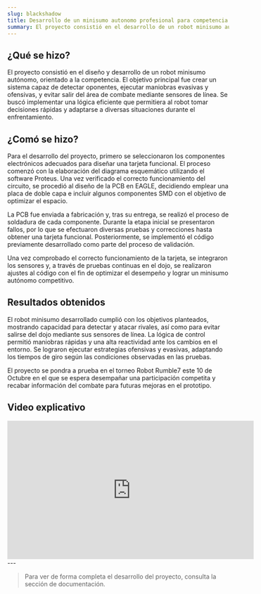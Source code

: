 ```yaml
---
slug: blackshadow
title: Desarrollo de un minisumo autonomo profesional para competencia
summary: El proyecto consistió en el desarrollo de un robot minisumo autónomo, capaz de participar en competencias de sumo robótico. El sistema integra sensores para la detección de rivales y límites del área de combate, junto con una lógica de control eficiente que permite ejecutar maniobras ofensivas y defensivas en tiempo real.
---
```


## ¿Qué se hizo?

El proyecto consistió en el diseño y desarrollo de un robot minisumo autónomo, orientado a la competencia. El objetivo principal fue crear un sistema capaz de detectar oponentes, ejecutar maniobras evasivas y ofensivas, y evitar salir del área de combate mediante sensores de línea. Se buscó implementar una lógica eficiente que permitiera al robot tomar decisiones rápidas y adaptarse a diversas situaciones durante el enfrentamiento.

## ¿Comó se hizo?

Para el desarrollo del proyecto, primero se seleccionaron los componentes electrónicos adecuados para diseñar una tarjeta funcional. El proceso comenzó con la elaboración del diagrama esquemático utilizando el software Proteus. Una vez verificado el correcto funcionamiento del circuito, se procedió al diseño de la PCB en EAGLE, decidiendo emplear una placa de doble capa e incluir algunos componentes SMD con el objetivo de optimizar el espacio.

La PCB fue enviada a fabricación y, tras su entrega, se realizó el proceso de soldadura de cada componente. Durante la etapa inicial se presentaron fallos, por lo que se efectuaron diversas pruebas y correcciones hasta obtener una tarjeta funcional. Posteriormente, se implementó el código previamente desarrollado como parte del proceso de validación.

Una vez comprobado el correcto funcionamiento de la tarjeta, se integraron los sensores y, a través de pruebas continuas en el dojo, se realizaron ajustes al código con el fin de optimizar el desempeño y lograr un minisumo autónomo competitivo.

## Resultados obtenidos

El robot minisumo desarrollado cumplió con los objetivos planteados, mostrando capacidad para detectar y atacar rivales, así como para evitar salirse del dojo mediante sus sensores de línea. La lógica de control permitió maniobras rápidas y una alta reactividad ante los cambios en el entorno. Se lograron ejecutar estrategias ofensivas y evasivas, adaptando los tiempos de giro según las condiciones observadas en las pruebas.

El proyecto se pondra a prueba en el torneo Robot Rumble7 este 10 de Octubre en el que se espera desempañar una participación competita y recabar información del combate para futuras mejoras en el prototipo. 

## Video explicativo
<iframe
  width="560"
  height="315"
  src="https://www.youtube.com/embed/HNhlBs4aUqM"
  title="Video explicativo"
  frameborder="0"
  allow="accelerometer; autoplay; clipboard-write; encrypted-media; gyroscope; picture-in-picture"
  allowfullscreen
></iframe>
---

> Para ver de forma completa el desarrollo del proyecto, consulta la sección de documentación.

